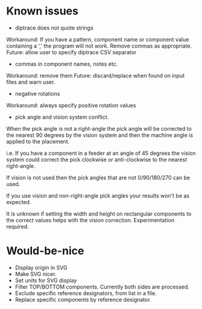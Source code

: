 Known issues
============

* diptrace does not quote strings

Workaround: If you have a pattern, component name or component value containing a ',' the program will not work.  Remove commas as appropriate.
Future: allow user to specify diptrace CSV separator

* commas in component names, notes etc.

Workaround: remove them
Future: discard/replace when found on input files and warn user.

* negative rotations

Workaround: always specify positive rotation values

* pick angle and vision system conflict.

When the pick angle is not a right-angle the pick angle will be corrected to the nearest 90 degrees by the vision system
and then the machine angle is applied to the placement.

i.e. If you have a component in a feeder at an angle of 45 degrees the vision system could correct the pick clockwise or anti-clockwise to the nearest right-angle.

If vision is not used then the pick angles that are not 0/90/180/270 can be used.

If you use vision and non-right-angle pick angles your results won't be as expected.

It is unknown if setting the width and height on rectangular components to the correct values helps with the vision correction. Experimentation required.

Would-be-nice
=============

* Display origin in SVG
* Make SVG nicer.
* Set units for SVG display
* Filter TOP/BOTTOM components. Currently both sides are processed.
* Exclude specific reference designators, from list in a file.
* Replace specific components by reference designator.
